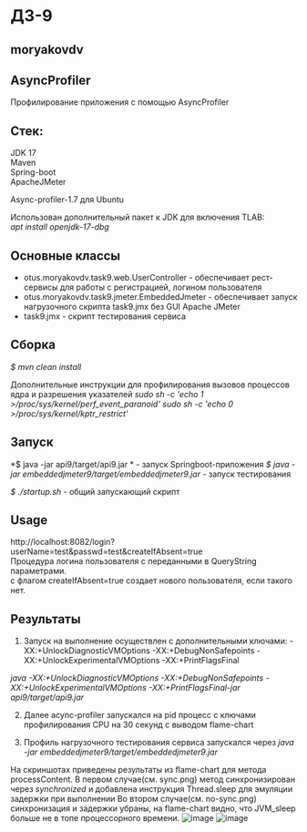 # ДЗ-9
## moryakovdv

## AsyncProfiler
Профилирование приложения с помощью AsyncProfiler  



## Стек:
JDK 17  
Maven  
Spring-boot    
ApacheJMeter  

Async-profiler-1.7 для Ubuntu

Использован дополнительный пакет к JDK для включения TLAB:  
*apt install openjdk-17-dbg*


## Основные классы
- otus.moryakovdv.task9.web.UserController - обеспечивает рест-сервисы для работы с регистрацией, логином пользователя  
- otus.moryakovdv.task9.jmeter.EmbeddedJmeter - обеспечивает запуск нагрузочного скрипта task9.jmx без GUI Apache JMeter   
- task9.jmx - скрипт тестирования сервиса 

## Сборка
*$ mvn clean install*

Дополнительные инструкции для профилирования вызовов процессов ядра и разрешения указателей
*sudo sh -c 'echo 1 >/proc/sys/kernel/perf_event_paranoid'*
*sudo sh -c 'echo 0 >/proc/sys/kernel/kptr_restrict'*
 

## Запуск
*$ java -jar api9/target/api9.jar * - запуск Springboot-приложения 
*$ java -jar embeddedjmeter9/target/embeddedjmeter9.jar* - запуск тестирования

*$ ./startup.sh* - общий запускающий скрипт  

## Usage

http://localhost:8082/login?userName=test&passwd=test&createIfAbsent=true  
Процедура логина пользователя с переданными в QueryString параметрами.  
с флагом createIfAbsent=true создает нового пользователя, если такого нет.  

## Результаты 

1. Запуск  на выполнение осуществлен с дополнительными ключами: 
-XX:+UnlockDiagnosticVMOptions 
-XX:+DebugNonSafepoints
-XX:+UnlockExperimentalVMOptions 
-XX:+PrintFlagsFinal

*java -XX:+UnlockDiagnosticVMOptions -XX:+DebugNonSafepoints -XX:+UnlockExperimentalVMOptions -XX:+PrintFlagsFinal-jar api9/target/api9.jar*

2. Далее acync-profiler запускался на pid процесс с ключами профилирования CPU на 30 секунд с выводом flame-chart

3. Профиль нагрузочного тестирования сервиса запускался через 
*java -jar embeddedjmeter9/target/embeddedjmeter9.jar*

На скриншотах приведены результаты из flame-chart для метода processContent.
В первом случае(см. sync.png) метод синхронизирован через *synchronized* и добавлена инструкция Thread.sleep для эмуляции задержки при выполнении
Во втором случае(см. no-sync.png) синхронизация и задержки убраны, на flame-chart видно, что JVM_sleep больше не в топе процессорного времени.
![image](https://github.com/user-attachments/assets/66b721c4-e8c0-4e28-ac31-757ce2874ff8)
![image](https://github.com/user-attachments/assets/5098ca63-8800-4435-ad37-1ec7d1c30606)


























